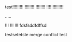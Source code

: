 test!!!!!!!!!
!!!!!!!!
!!!!!!!!
!!!!!!!!!!!!!!


.....

!!!
!!!
!!!
fdsfsddfdffsd


testsetetste
merge conflict test